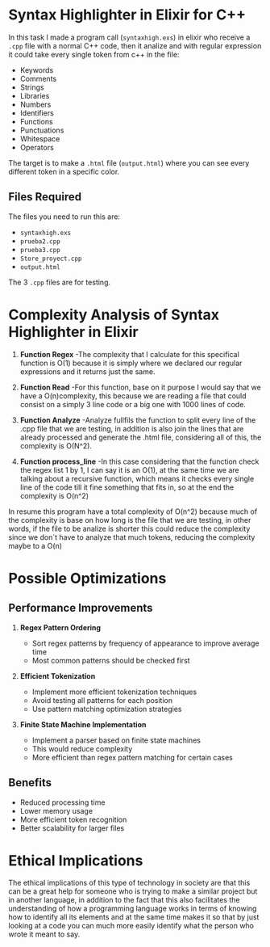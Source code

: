 # Syntax Highlighter in Elixir for C++

In this task I made a program call (`syntaxhigh.exs`) in elixir who receive a `.cpp` file with a normal C++ code, then it analize and with regular expression it could take every single token from c++ in the file:

- Keywords
- Comments
- Strings
- Libraries 
- Numbers 
- Identifiers
- Functions 
- Punctuations
- Whitespace 
- Operators

The target is to make a `.html` file (`output.html`) where you can see every different token in a specific color. 

## Files Required

The files you need to run this are: 
- `syntaxhigh.exs`
- `prueba2.cpp`
- `prueba3.cpp`
- `Store_proyect.cpp` 
- `output.html` 

The 3 `.cpp` files are for testing.

# Complexity Analysis of Syntax Highlighter in Elixir

1. **Function Regex**
   -The complexity that I calculate for this specifical function is O(1) because it is simply where we declared our regular expressions and it returns just the same. 

2. **Function Read**
   -For this function, base on it purpose I would say that we have a O(n)complexity, this because we are reading a file that could consist on a simply 3 line code or a big one with 1000 lines of code.  

3. **Function Analyze**
   -Analyze fullfils the function to split every line of the .cpp file that we are testing, in addition is also join the lines that are already processed and generate the .html file, considering all of this, the complexity is O(N^2).


4. **Function process_line**
   -In this case considering that the function check the regex list 1 by 1, I can say it is an O(1), at the same time we are talking about a recursive function, which means it checks every single line of the code till it fine something that fits in, so at the end the complexity is O(n^2)

In resume this program have a total complexity of O(n^2) because much of the complexity is base on how long is the file that we are testing, in other words, if the file to be analize is shorter this could reduce the complexity since we don´t have to analyze that much tokens, reducing the complexity maybe to a O(n)
#

# Possible Optimizations

## Performance Improvements

1. **Regex Pattern Ordering**
   - Sort regex patterns by frequency of appearance to improve average time
   - Most common patterns should be checked first

2. **Efficient Tokenization**
   - Implement more efficient tokenization techniques
   - Avoid testing all patterns for each position
   - Use pattern matching optimization strategies

3. **Finite State Machine Implementation**
   - Implement a parser based on finite state machines
   - This would reduce complexity
   - More efficient than regex pattern matching for certain cases

## Benefits

- Reduced processing time
- Lower memory usage
- More efficient token recognition
- Better scalability for larger files

# Ethical Implications

The ethical implications of this type of technology in society are that this can be a great help for someone who is trying to make a similar project but in another language, in addition to the fact that this also facilitates the understanding of how a programming language works in terms of knowing how to identify all its elements and at the same time makes it so that by just looking at a code you can much more easily identify what the person who wrote it meant to say.